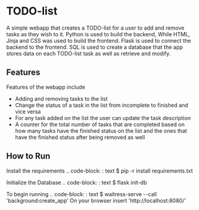 # TODO-list
A simple webapp that creates a TODO-list for a user to add and remove tasks as they wish to it. Python is used to build the backend,
While HTML, Jinja and CSS was used to build the frontend. Flask is used to connect the backend to the frontend. SQL is used to create
a database that the app stores data on each TODO-list task as well as retrieve and modify. 

## Features
Features of the webapp include
* Adding and removing tasks to the list
* Change the status of a task in the list from incomplete to finished and vice versa
* For any task added on the list the user can update the task description
* A counter for the total number of tasks that are completed based on how many tasks have the finished status on the list and the ones that have the finished status after being removed as well

## How to Run
Install the requirements
.. code-block: : text
	$ pip -r install requirements.txt

Initialize the Database
.. code-block: : text
	$ flask init-db

To begin running 
.. code-block: : text
	$ waitress-serve --call 'background:create_app'
On your browser insert 'http://localhost:8080/' 
